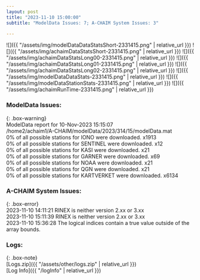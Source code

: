 ```yaml
---
layout: post
title: "2023-11-10 15:00:00"
subtitle: "ModelData Issues: 7; A-CHAIM System Issues: 3"

---
```


![]({{ "/assets/img/modelDataDataStatsShort-2331415.png" | relative_url }})
![]({{ "/assets/img/achaimDataStatsShort-2331415.png" | relative_url }})
![]({{ "/assets/img/achaimDataStatsLong00-2331415.png" | relative_url }})
![]({{ "/assets/img/achaimDataStatsLong01-2331415.png" | relative_url }})
![]({{ "/assets/img/achaimDataStatsLong02-2331415.png" | relative_url }})
![]({{ "/assets/img/modelDataDataStats-2331415.png" | relative_url }})
![]({{ "/assets/img/modelDataStationStats-2331415.png" | relative_url }})
![]({{ "/assets/img/achaimRunTime-2331415.png" | relative_url }})


### ModelData Issues:  
  
{: .box-warning}  
 ModelData report for 10-Nov-2023 15:15:07   
 /home2/achaim1/A-CHAIM/modelData/2023/314/15/modelData.mat   
 0% of all possible stations for IONO were downloaded. x1913   
 0% of all possible stations for SENTINEL were downloaded. x12   
 0% of all possible stations for KASI were downloaded. x21   
 0% of all possible stations for GARNER were downloaded. x69   
 0% of all possible stations for NOAA were downloaded. x21   
 0% of all possible stations for QGN were downloaded. x21   
 0% of all possible stations for KARTVERKET were downloaded. x6134   
  
### A-CHAIM System Issues:  
  
{: .box-error}  
2023-11-10 14:11:21 RINEX is neither version 2.xx or 3.xx  
2023-11-10 15:11:39 RINEX is neither version 2.xx or 3.xx  
2023-11-10 15:36:28 The logical indices contain a true value outside of the array bounds.  

### Logs:  
  
{: .box-note}  
[Logs.zip]({{ "/assets/other/logs.zip" | relative_url }})  
[Log Info]({{ "/logInfo" | relative_url }})  
